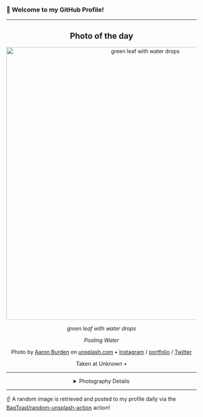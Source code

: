 ### 👋 Welcome to my GitHub Profile!

----
<div align="center">

## Photo of the day
  
  <a href="https://unsplash.com/photos/green-leaf-with-water-drops-dXYE1d08BiY"><img width="720" src="https://images.unsplash.com/photo-1495584816685-4bdbf1b5057e?crop=entropy&cs=tinysrgb&fit=max&fm=jpg&ixid=M3w1OTQ0OTd8MHwxfHJhbmRvbXx8fHx8fHx8fDE3MjMzNTY1MzB8&ixlib=rb-4.0.3&q=80&w=1080" alt="green leaf with water drops"></a>
  
  <em>green leaf with water drops</em>
  
  <em>Pooling Water</em>

  Photo by [Aaron Burden](http://aaronburden.com) on [unsplash.com](https://unsplash.com/) • [Instagram](https://instagram.com/aaronburden) / [portfolio](http://aaronburden.com) / [Twitter](https://twitter.com/theaaronburden)
  
  Taken at Unknown • 
  
  ---
  
<details>
<summary>Photography Details</summary>
  
| Parameter     | Value |
| ------------- | ----- |
| Camera Model  | E-M10MarkII |
| Exposure Time | 1/1250 |
| Aperture      | 2.8 |
| Focal Length  | 60.0 |
| ISO           | 1000 |
| Location      | Unknown (null) |
| Coordinates   | Latitude null, Longitude null |

</details>

</div>

----

☝️ A random image is retrieved and posted to my profile daily via the [BagToad/random-unsplash-action](https://github.com/BagToad/random-unsplash-action) action!
